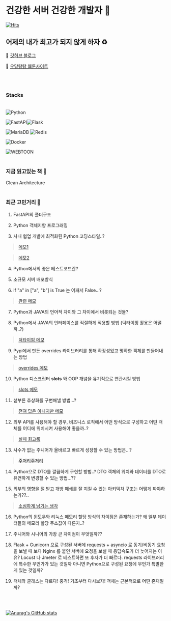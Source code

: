 # 건강한 서버 건강한 개발자 🌱

[![Hits](https://hits.seeyoufarm.com/api/count/incr/badge.svg?url=https%3A%2F%2Fgithub.com%2FPunRabbit&count_bg=%2379C83D&title_bg=%23555555&icon=leaflet.svg&icon_color=%23FFFFFF&title=hits&edge_flat=false)](https://hits.seeyoufarm.com)


## 어제의 내가 최고가 되지 않게 하자 ♻️ 

:blue_heart: [깃허브 블로그](http://punrabbit.github.io)

:green_heart: [우당탕탕 웹툰사이트](https://www.juniverse.kro.kr)

<br/><br/>


### Stacks <br/><br/>


<!--
**PunRabbit/PunRabbit** is a ✨ _special_ ✨ repository because its `README.md` (this file) appears on your GitHub profile.

Here are some ideas to get you started:

- 🔭 I’m currently working on ...
- 🌱 I’m currently learning ...
- 👯 I’m looking to collaborate on ...
- 🤔 I’m looking for help with ...
- 💬 Ask me about ...
- 📫 How to reach me: ...
- 😄 Pronouns: ...
- ⚡ Fun fact: ...
-->

<img alt="Python" src ="https://img.shields.io/badge/Python-3776AB.svg?&style=for-the-badge&logo=Python&logoColor=white"/> 

<img alt="FastAPI" src ="https://img.shields.io/badge/FastAPI-009688.svg?&style=for-the-badge&logo=FastAPI&logoColor=white"/><img alt="Flask" src ="https://img.shields.io/badge/Flask-000000.svg?&style=for-the-badge&logo=Flask&logoColor=white"/> 

<img alt="MariaDB" src ="https://img.shields.io/badge/MariaDB-003545.svg?&style=for-the-badge&logo=MariaDB&logoColor=white"/> <img alt="Redis" src ="https://img.shields.io/badge/Redis-DC382D.svg?&style=for-the-badge&logo=Redis&logoColor=white"/>

<img alt="Docker" src ="https://img.shields.io/badge/Docker-2496ED.svg?&style=for-the-badge&logo=Docker&logoColor=white"/>

<img alt="WEBTOON" src ="https://img.shields.io/badge/WEBTOON-00D564.svg?&style=for-the-badge&logo=WEBTOON&logoColor=white"/> <br/><br/>

### 지금 읽고있는 책 :book:

Clean Architecture <br/><br/>

### 최근 고민거리 💭 

1. FastAPI의 폴더구조

2. Python 객체지향 프로그래밍

3. 사내 협업 개발에 최적화된 Python 코딩스타일..?
> [메모1](https://punrabbit.github.io/python-abstractclass/)

> [메모2](https://punrabbit.github.io/python-abstractclass-change/)

4. Python에서의 좋은 테스트코드란?

5. 소규모 서버 배포방식

6. if "a" in ["a", "b"] is True 는 어째서 False...?
> [관련 메모](https://punrabbit.github.io/hello-everyone-happy/)

7. Python과 JAVA의 언어적 차이와 그 차이에서 비롯되는 것들? 

8. Python에서 JAVA의 인터페이스를 적절하게 적용할 방법 (덕타이핑 활용은 어떨까..?)
> [덕타이핑 메모](https://punrabbit.github.io/python-ducktyping/)

9. Pypi에서 만든 overrides 라이브러리를 통해 확장성있고 명확한 객체를 만들어내는 방법
> [overrides 메모](https://punrabbit.github.io/python-overrides/)

10. Python 디스크립터 __slots__ 와 OOP 개념을 유기적으로 연관시킬 방법
> [slots 메모](https://punrabbit.github.io/python-slots/)

11. 섣부른 추상화를 구변해낼 방법...?
> [전혀 답은 아니지만 메모](https://punrabbit.github.io/is-python-always-needs-abstractclass/)

12. 외부 API를 사용해야 할 경우, 비즈니스 로직에서 어떤 방식으로 구성하고 어떤 객체를 어디에 위치시켜 사용해야 좋을까..?
> [실패 회고록](https://punrabbit.github.io/why-need-good-architecture/)

13. 사수가 없는 주니어가 올바르고 빠르게 성장할 수 있는 방법은...?
> [주저리주저리](https://punrabbit.github.io/junior-developer-who-has-no-senior/)

14. Python으로 DTO를 깔끔하게 구현할 방법..? DTO 객체의 위치와 데이터를 DTO로 유연하게 변경할 수 있는 방법...??

15. 외부의 영향을 덜 받고 개방 폐쇄를 잘 지킬 수 있는 아키텍처 구조는 어떻게 짜야하는가??..
> [소심하게 남기는 생각](https://punrabbit.github.io/python-abstractclass2/)

16. Python의 윈도우와 리눅스 메모리 할당 방식의 차이점은 존재하는가? 왜 일부 데이터들의 메모리 할당 주소값이 다른지..?

17. 주니어와 시니어의 가장 큰 차이점이 무엇일까??

18. Flask + Gunicorn 으로 구성된 서버에 requests + asyncio 로 동기/비동기 요청을 보낼 때 보다 Nginx 를 붙인 서버에 요청을 보낼 때 응답속도가 더 늦어지는 이유? Locust 나 Jmeter 로 테스트하면 또 후자가 더 빠르다. requests 라이브러리에 특수한 무언가가 있는 것일까 아니면 Python으로 구성된 요청에 무언가 특별한게 있는 것일까?

19. 객체와 클래스는 다르다! 충격! 기초부터 다시보자! 객체는 근본적으로 어떤 존재일까?

<br/><br/>

[![Anurag's GitHub stats](https://github-readme-stats.vercel.app/api?username=punrabbit&show_icons=true&theme=dark)](https://github.com/punrabbit/github-readme-stats) <br/><br/>

